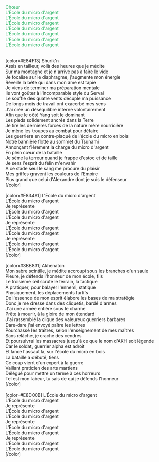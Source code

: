 <span style="color: #26B260">
Chœur<br>
L'École du micro d'argent<br>
L'École du micro d'argent<br>
L'École du micro d'argent<br>
L'École du micro d'argent<br>
L'École du micro d'argent<br>
L'École du micro d'argent<br>
L'École du micro d'argent<br>
</span>
<br>
<br>
[color=#E84F13]
Shurik'n <br>
Assis en tailleur, voilà des heures que je médite<br>
Sur ma montagne et je n'arrive pas à faire le vide<br>
Je focalise sur le diaphragme, j'augmente mon énergie<br>
Réveille la bête qui dans mon âme est tapie<br>
Je viens de terminer ma préparation mentale<br>
Ils vont goûter à l'incomparable style du Serval<br>
Le souffle des quatre vents décuple ma puissance<br>
De longs mois de travail ont exacerbé mes sens<br>
J'ai créé un déséquilibre interne volontairement<br>
Afin que le côté Yang soit le dominant<br>
Les pieds solidement ancrés dans la Terre<br>
Je tire les dernières forces de la nature mère nourricière<br>
Je mène les troupes au combat pour défaire<br>
Les guerriers en contre-plaqué de l'école du micro en bois<br>
Notre bannière flotte au sommet du Tsunami<br>
Annonçant fièrement la charge du micro d'argent<br>
En plein cœur de la bataille<br>
Je sème la terreur quand je frappe d'estoc et de taille<br>
Je sens l'esprit du félin m'envahir<br>
À ce stade seul le sang me procure du plaisir<br>
Mes griffes gravent les couleurs de l'Empire<br>
Plus grand que celui d'Alexandre dont je suis le défenseur<br>
[/color]
<br>
<br>
[color=#E834A1]
L'École du micro d'argent<br>
L'École du micro d'argent<br>
Je représente<br>
L'École du micro d'argent<br>
L'École du micro d'argent<br>
Je représente<br>
L'École du micro d'argent<br>
L'École du micro d'argent<br>
Je représente<br>
L'École du micro d'argent<br>
L'École du micro d'argent<br>
[/color]
<br>
<br>
[color=#3BE831]
Akhenaton<br>
Mon sabre scintille, je médite accroupi sous les branches d'un saule<br>
Pleure, je défends l'honneur de mon école, fils<br>
Le troisième œil scrute le terrain, la tactique<br>
À pratiquer, pour balayer l'ennemi, statique<br>
Physiquement, les déplacements furtifs<br>
De l'essence de mon esprit élabore les bases de ma stratégie<br>
Donc je me dresse dans des cliquetis, bardé d'armes<br>
J'ai une armée entière sous le charme<br>
Prête à mourir, à la gloire de mon étendard<br>
J'ai rassemblé la clique des valeureux guerriers barbares<br>
Dare-dare j'ai envoyé paître les lettres<br>
Pourchassé les traîtres, selon l'enseignement de mes maîtres<br>
Sans relâche, je crache des cendres<br>
Et poursuivrai les massacres jusqu'à ce que le nom d'AKH soit légende<br>
Car le soldat, guerrier alpha est adroit<br>
Et lance l'assaut là, sur l'école du micro en bois<br>
La bataille a débuté, tiens<br>
Ce coup vient d'un expert à la guerre<br>
Vaillant praticien des arts martiens<br>
Délégué pour mettre un terme à ces horreurs<br>
Tel est mon labeur, tu sais de qui je défends l'honneur<br>
[/color]
<br>
<br>
[color=#E8D00B]
L'École du micro d'argent<br>
L'École du micro d'argent<br>
Je représente<br>
L'École du micro d'argent<br>
L'École du micro d'argent<br>
Je représente<br>
L'École du micro d'argent<br>
L'École du micro d'argent<br>
Je représente<br>
L'École du micro d'argent<br>
L'École du micro d'argent<br>
[/color]